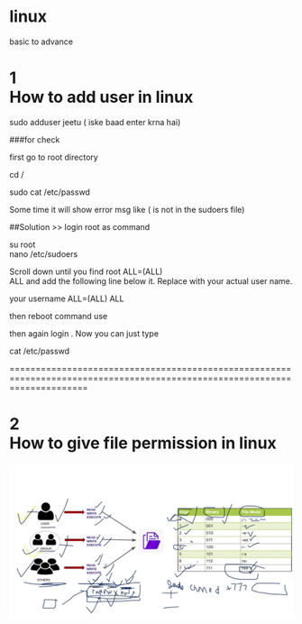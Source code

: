 # linux
basic to advance

<h1> 1 <br/> How to add user in linux</h1> 

sudo adduser jeetu ( iske baad enter krna hai)<br/>

###for check

first go to root directory

cd /<br/>

sudo cat /etc/passwd<br/>

Some time it will show error msg like (<username> is not in the sudoers file)<br/>

##Solution >> login root as command <br/>

su root <br/>
nano /etc/sudoers<br/>

Scroll down until you find root  ALL=(ALL)  <br/>
ALL and add the following line below it. Replace <username> with your actual user name.<br/>
  
your username ALL=(ALL) ALL<br/>

then reboot command use<br/>

then again login . Now you can just type <br/>

cat /etc/passwd <br/>
  
  
===========================================================================================================================  

<h1> 2 <br/> How to give file permission in linux </h1> 






<img src="https://github.com/jeetuRajput/linux/blob/main/image.png"/>

